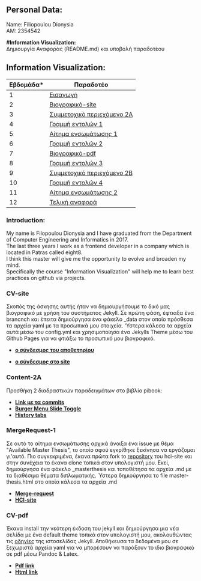 ## Personal Data:
Name: Filiopoulou Dionysia <br /> 
ΑΜ: 2354542

<b>#Information Visualization:</b><br>
Δημιουργία Αναφοράς (README.md) και υποβολή παραδοτέου<br>

## Information Visualization:
| Εβδομάδα* | Παραδοτέο |
| --- | --- |
| 1 | [Εισαγωγή](#Introduction) |
| 2 | [Βιογραφικό-site](#CV-site) |
| 3 | [Συμμετοχικό περιεχόμενο 2A](#Content-2A) |
| 4 | [Γραμμή εντολών 1](#CommandLine-1)
| 5 | [Αίτημα ενσωμάτωσης 1](#MergeRequest-1) |
| 6 | [Γραμμή εντολών 2](#CommandLine-2) |
| 7 | [Βιογραφικό-pdf](#CV-pdf) |
| 8 | [Γραμμή εντολών 3](#CommandLine-3) |
| 9 | [Συμμετοχικό περιεχόμενο 2B](#Content-2Β) |
| 10 | [Γραμμή εντολών 4](#CommandLine-4)|
| 11 | [Αίτημα ενσωμάτωσης 2](#MergeRequest-2) |
| 12 | [Τελική αναφορά](#Final-Report) |

### Introduction:
My name is Filopoulou Dionysia and I have graduated from the Department of Computer Engineering and Informatics in 2017. <br>
The last three years I work as a frontend developer in a company which is located in Patras called eight8.<br>
I think this master will give me the opportunity to evolve and broaden my mind.<br>
Specifically the course "Information Visualization" will help me to learn best practices on github via projects.

### CV-site
Σκοπός της άσκησης αυτής ήταν να δημιουργήσουμε το δικό μας βιογραφικό με χρήση του συστήματος Jekyll. Σε πρώτη φάση, έφτιαξα ένα brancnch και έπειτα δημιούργησα ένα φάκελο _data στον οποίο πρόσθεσα τα αρχεία yaml με τα προσωπικά μου στοιχεία. 'Υστερα κάλεσα τα αρχεία αυτά μέσω του config.yml και χρησιμοποίησα ένα Jekylls Theme μέσω του Github Pages για να φτιάξω το προσωπικό μου βιογραφικό. 

- **[ο σύνδεσμος του αποθετηρίου](https://github.com/ceid5452/cv/tree/gh-pages)** 

- **[ο σύνδεσμος στο site](https://ceid5452.github.io/cv/)** 

### Content-2A
Προσθήκη 2 διαδραστικών παραδειγμάτων στο βιβλίο pibook:
 -  **[Link με τα commits](https://github.com/ceid5452/site/commits?author=ceid5452)**
 -  **[Burger Menu Slide Toggle](https://gallant-newton-f47024.netlify.app/remix/burger-menu/)**
 -  **[History tabs](https://gallant-newton-f47024.netlify.app/remix/tabs/)**

### MergeRequest-1
Σε αυτό το αίτημα ενσωμάτωσης αρχικά άνοιξα ένα issue με θέμα "Available Master Thesis", το οποίο αφού εγκρίθηκε ξεκίνησα να εργάζομαι γι'αυτό. Πιο συγκεκριμένα, έκανα πρώτα fork to [repository](https://github.com/upatras-hci/site) του hci-site και στην συνέχεια το έκανα clone τοπικά στον υπολογιστή μου. Εκεί, δημιούργησα ένα φάκελο _masterthesis και τοποθέτησα τα αρχεία .md με τα διαθέσιμα θέματα διπλωματικής. Ύστερα δημιούργησα τo file master-thesis.html στo οποία κάλεσα τα αρχεία .md</br>

- **[Merge-request](https://github.com/upatras-hci/site/issues/155)**
- **[HCI-site]()**

### CV-pdf
Έκανα install την νεότερη έκδοση του jekyll και δημιούργησα μια νέα σελίδα με ένα default theme τοπικά στον υπολογιστή μου, ακολουθώντας τις [οδηγίες](https://jekyllrb.com/docs/installation/) της ιστοσελίδας Jekyll. Αποθήκευσα τα δεδομένα μου σε ξεχωριστά αρχεία yaml για να μπορέσουν να παράξουν το ιδιο βιογραφικό σε pdf μέσω Pandoc & Latex. 

- **[Pdf link]()** </br>
- **[Html link]()**
